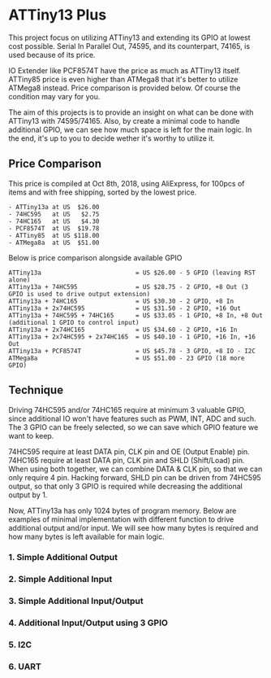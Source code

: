 # ATTiny13 Plus

This project focus on utilizing ATTiny13 and extending its GPIO at lowest cost possible.
Serial In Parallel Out, 74595, and its counterpart, 74165, is used because of its price.

IO Extender like PCF8574T have the price as much as ATTiny13 itself.
ATTiny85 price is even higher than ATMega8 that it's better to utilize ATMega8 instead.
Price comparison is provided below.
Of course the condition may vary for you.

The aim of this projects is to provide an insight on what can be done with ATTiny13 with 74595/74165.
Also, by create a minimal code to handle additional GPIO, we can see how much space is left for the main logic.
In the end, it's up to you to decide wether it's worthy to utilize it.

## Price Comparison

This price is compiled at Oct 8th, 2018, using AliExpress, for 100pcs of items and with free shipping, sorted by the lowest price.
```
- ATTiny13a at US  $26.00
- 74HC595   at US   $2.75
- 74HC165   at US   $4.30
- PCF8574T  at US  $19.78
- ATTiny85  at US $118.00
- ATMega8a  at US  $51.00
```

Below is price comparison alongside available GPIO
```
ATTiny13a                          = US $26.00 - 5 GPIO (leaving RST alone)
ATTiny13a + 74HC595                = US $28.75 - 2 GPIO, +8 Out (3 GPIO is used to drive output extension)
ATTiny13a + 74HC165                = US $30.30 - 2 GPIO, +8 In
ATTiny13a + 2x74HC595              = US $31.50 - 2 GPIO, +16 Out
ATTiny13a + 74HC595 + 74HC165      = US $33.05 - 1 GPIO, +8 In, +8 Out (additional 1 GPIO to control input)
ATTiny13a + 2x74HC165              = US $34.60 - 2 GPIO, +16 In
ATTiny13a + 2x74HC595 + 2x74HC165  = US $40.10 - 1 GPIO, +16 In, +16 Out
ATTiny13a + PCF8574T               = US $45.78 - 3 GPIO, +8 IO - I2C
ATMega8a                           = US $51.00 - 23 GPIO (18 more GPIO)
```

## Technique

Driving 74HC595 and/or 74HC165 require at minimum 3 valuable GPIO, since additional IO won't have features such as PWM, INT, ADC and such.
The 3 GPIO can be freely selected, so we can save which GPIO feature we want to keep.

74HC595 require at least DATA pin, CLK pin and OE (Output Enable) pin.
74HC165 require at least DATA pin, CLK pin and SHLD (Shift/Load) pin.
When using both together, we can combine DATA & CLK pin, so that we can only require 4 pin.
Hacking forward, SHLD pin can be driven from 74HC595 output, so that only 3 GPIO is required while decreasing the additional output by 1.

Now, ATTiny13a has only 1024 bytes of program memory.
Below are examples of minimal implementation with different function to drive additional output and/or input.
We will see how many bytes is required and how many bytes is left available for main logic.

### 1. Simple Additional Output
### 2. Simple Additional Input
### 3. Simple Additional Input/Output
### 4. Additional Input/Output using 3 GPIO
### 5. I2C
### 6. UART

